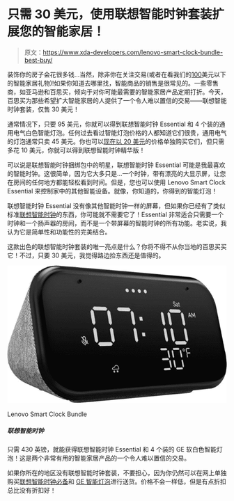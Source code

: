 # 只需 30 美元，使用联想智能时钟套装扩展您的智能家居！

> 原文：<https://www.xda-developers.com/lenovo-smart-clock-bundle-best-buy/>

装饰你的房子会花很多钱...当然，除非你在关注交易(或者在看我们的[100](https://www.xda-developers.com/best-smart-home-gifts-under-100/)美元以下的智能家居礼物)!如果你知道去哪里找，智能商品的销售是很常见的。一些零售商，如亚马逊和百思买，倾向于对你可能最需要的智能家居产品定期打折。今天，百思买为那些希望扩大智能家居的人提供了一个令人难以置信的交易——联想智能时钟套装，仅售 30 美元！

通常情况下，只要 95 美元，你就可以得到联想智能时钟 Essential 和 4 个装的通用电气白色智能灯泡。任何过去看过智能灯泡价格的人都知道它们很贵，通用电气的灯泡通常只卖 45 美元。你也可以[现在以 20 美元](https://shop-links.co/1730062074980492946?u1=887dac01-1fb4-43b4-b487-a5c5b26fa858)的价格单独购买它们，但只需多花 10 美元，你就可以得到联想智能时钟精华版！

可以说是联想智能时钟捆绑包中的明星，联想智能时钟 Essential 可能是我最喜欢的智能时钟。这很简单，因为它大多只是...一个时钟，带有漂亮的大显示屏，让您在房间的任何地方都能轻松看到时间。但是，您也可以使用 Lenovo Smart Clock Essential 来控制家中的其他智能设备。就像，你知道的，你得到的智能灯泡！

联想智能时钟 Essential 没有像其他智能时钟一样的屏幕，但如果你已经有了类似标准[联想智能时钟](https://shop-links.co/1730062075788870557?u1=60f303d4-bca5-4c7a-8b17-9d7c13d88b19)的东西，你可能就不需要它了！Essential 非常适合只需要一个时钟和一个扬声器的房间，而不是一个带屏幕的智能时钟的所有功能。老实说，我认为它是简单性和功能性的完美结合。

这款出色的联想智能时钟套装的唯一亮点是什么？你将不得不从你当地的百思买买它！不过，只要 30 美元，我觉得路边捡东西还是值得的。

 <picture>![For just 430, get the Lenovo Smart Clock Essential and a 4-pack of GE Soft White Smart Bulbs! That's an incredible deal on two very useful smart home items.](img/c0d875891dbe7f9c501e933ffb609336.png)</picture> 

Lenovo Smart Clock Bundle

##### 联想智能时钟

只需 430 英镑，就能获得联想智能时钟 Essential 和 4 个装的 GE 软白色智能灯泡！这是两个非常有用的智能家居产品的一个令人难以置信的交易。

如果你所在的地区没有联想智能时钟套装，不要担心，因为你仍然可以在网上单独购买[联想智能时钟必备](https://shop-links.co/1730062077112955368?u1=c6138633-bcf8-4a97-b0d4-5cfc34abb4cc)和 [GE 智能灯泡](https://shop-links.co/1730062074980492946?u1=887dac01-1fb4-43b4-b487-a5c5b26fa858)进行送货。价格不会一样低，但是有点折扣总比没有折扣好！